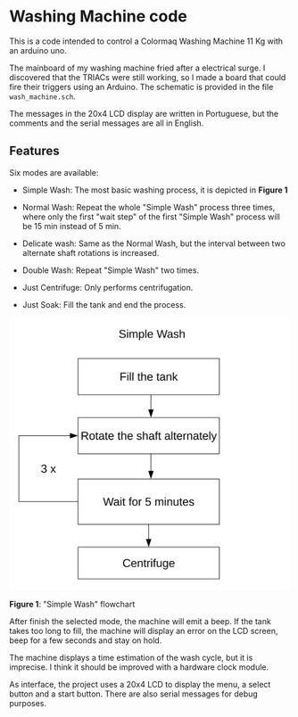 # Washing Machine code

This is a code intended to control a Colormaq Washing Machine 11 Kg with an
arduino uno. 

The mainboard of my washing machine fried after a electrical surge. I
discovered that the TRIACs were still working, so I made a board that could
fire their triggers using an Arduino. The schematic is provided in the file
`wash_machine.sch`.

The messages in the 20x4 LCD display are written in Portuguese, but the
comments and the serial messages are all in English.

## Features

Six modes are available:

- Simple Wash: The most basic washing process, it is depicted in **Figure 1**

- Normal Wash: Repeat the whole "Simple Wash" process three times, where only
  the first "wait step" of the first "Simple Wash" process  will be 15 min
  instead of 5 min.


- Delicate wash: Same as the Normal Wash, but the interval between two
  alternate shaft rotations is increased.

- Double Wash: Repeat "Simple Wash" two times.

- Just Centrifuge: Only performs centrifugation.

- Just Soak: Fill the tank and end the process.

![](./simple_wash_diagram.svg )

**Figure 1**: "Simple Wash" flowchart

After finish the selected mode, the machine will emit a beep. If the tank takes
too long to fill, the machine will display an error on the LCD screen, beep for
a few seconds and stay on hold.

The machine displays a time estimation of the wash cycle, but it is imprecise.
I think it should be improved with a hardware clock module.

As interface, the project uses a 20x4 LCD to display the menu, a select button
and a start button. There are also serial messages for debug purposes.


